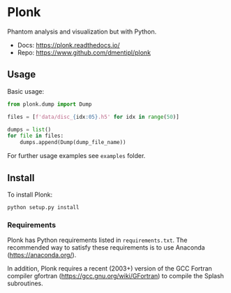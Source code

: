 Plonk
=====

Phantom analysis and visualization but with Python.

+ Docs: https://plonk.readthedocs.io/
+ Repo: https://www.github.com/dmentipl/plonk

Usage
-----

Basic usage:

```python
from plonk.dump import Dump

files = [f'data/disc_{idx:05}.h5' for idx in range(50)]

dumps = list()
for file in files:
    dumps.append(Dump(dump_file_name))
```

For further usage examples see `examples` folder.

Install
-------

To install Plonk:

```
python setup.py install
```

### Requirements

Plonk has Python requirements listed in `requirements.txt`. The recommended way to satisfy these requirements is to use Anaconda (https://anaconda.org/).

In addition, Plonk requires a recent (2003+) version of the GCC Fortran compiler gfortran (https://gcc.gnu.org/wiki/GFortran) to compile the Splash subroutines.
